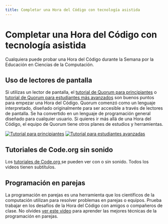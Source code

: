 ```yaml
---
title: Completar una Hora del Código con tecnología asistida
---
```


# Completar una Hora del Código con tecnología asistida

Cualquiera puede probar una Hora del Código durante la Semana por la Educación en Ciencias de la Computación.

## Uso de lectores de pantalla

Si utilizas un lector de pantalla, el [tutorial de Quorum para principiantes](https://quorumlanguage.com/hourofcode/astro1.html) o [tutorial de Quorum para estudiantes más avanzados](https://quorumlanguage.com/hourofcode/part1.html) son buenos puntos para empezar una Hora del Código. Quorum comenzó como un lenguaje interpretado, diseñado originalmente para ser accesible a través de lectores de pantalla. Se ha convertido en un lenguaje de programación general diseñado para cualquier usuario. Si quieres ir más allá de una Hora del Código, el equipo de Quorum tiene otros planes de estudios y herramientas.

[![Tutorial para principiantes](https://code.org/images/fill-480x360/tutorials/hoc2017/quorum_astronomy.jpg)](https://quorumlanguage.com/hourofcode/astro1.html) [![Tutorial para estudiantes avanzadas](https://code.org/images/fill-480x360/quorum.jpg)](https://quorumlanguage.com/hourofcode/part1.html)

## Tutoriales de Code.org sin sonido

Los [tutoriales de Code.org ](https://studio.code.org/courses) se pueden ver con o sin sonido. Todos los videos tienen subtítulos.

## Programación en parejas

La programación en parejas es una herramienta que los científicos de la computación utilizan para resolver problemas en parejas o equipos. Prueba trabajar en los desafíos de la Hora del Código con amigos o compañeros de clase. No olvides [ver este video](https://www.youtube.com/watch?v=vgkahOzFH2Q) para aprender las mejores técnicas de la programación en parejas.